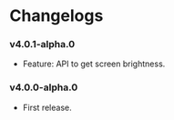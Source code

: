 # Changelogs

### v4.0.1-alpha.0

* Feature: API to get screen brightness.

### v4.0.0-alpha.0

* First release.
